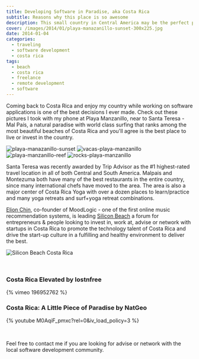 ```yaml
---
title: Developing Software in Paradise, aka Costa Rica
subtitle: Reasons why this place is so awesome
description: This small country in Central America may be the perfect place to develop software.
cover: /images/2014/01/playa-manazanillo-sunset-300x225.jpg
date: 2014-01-04
categories:
  - traveling
  - software development
  - costa rica
tags:
  - beach
  - costa rica
  - freelance
  - remote development
  - software
---
```

Coming back to Costa Rica and enjoy my country while working on software applications is one of the best decisions I ever made. Check out these pictures I took with my phone at Playa Manzanillo, near to Santa Teresa - Mal País, a natural paradise with world class surfing that ranks among the most beautiful beaches of Costa Rica and you'll agree is the best place to live or invest in the country.

<div class="center-align-wrapper">
<img alt="playa-manazanillo-sunset" src="/images/2014/01/playa-manazanillo-sunset-300x225.jpg" />
<img alt="vacas-playa-manzanillo" src="/images/2014/01/vacas-playa-manzanillo-300x225.jpg"/>
<img alt="playa-manzanillo-reef" src="/images/2014/01/playa-manzanillo-reef-300x225.jpg" />
<img alt="rocks-playa-manzanillo" src="/images/2014/01/rocks-playa-manzanillo-300x225.jpg"/>
</div>

Santa Teresa was recently awarded by Trip Advisor as the #1 highest-rated travel location in all of both Central and South America. Malpais and Montezuma both have many of the best restaurants in the entire country, since many international chefs have moved to the area. The area is also a major center of Costa Rica Yoga with over a dozen places to learn/practice and many yoga retreats and surf+yoga retreat combinations.

[Elion Chin](https://angel.co/elion-chin), co-founder of MoodLogic - one of the first online music recommendation systems, is leading [Silicon Beach](http://bit.ly/SiliconBeachCR) a forum for entrepreneurs & people looking to invest in, work at, advise or network with startups in Costa Rica to promote the technology talent of Costa Rica and drive the start-up culture in a fulfilling and healthy environment to deliver the best.

<div class="center-align-wrapper">
	<img alt="Silicon Beach Costa Rica" src="/images/2014/01/silicon-beach-costa-rica.png"/>
</div>
<!--more-->

&nbsp;
<h3>Costa Rica Elevated by lostnfree</h3>
{% vimeo 196952762 %}

<h3>Costa Rica: A Little Piece of Paradise by NatGeo</h3>
{% youtube M0AqiF_pmxc?rel=0&iv_load_policy=3 %}

&nbsp;

Feel free to contact me if you are looking for advise or network with the local software development community.
